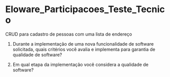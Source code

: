 # Eloware_Participacoes_Teste_Tecnico
CRUD para cadastro de pessoas com uma lista de endereço

1.	Durante a implementação de uma nova funcionalidade de software solicitada, quais critérios você avalia e implementa para garantia de qualidade de software?

2.	Em qual etapa da implementação você considera a qualidade de software?
